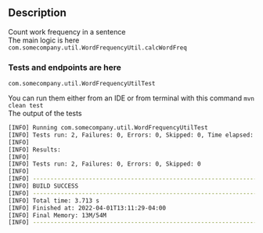 ## Description
Count work frequency in a sentence  
The main logic is here ```com.somecompany.util.WordFrequencyUtil.calcWordFreq```

### Tests and endpoints are here
```com.somecompany.util.WordFrequencyUtilTest```   

You can run them either from an IDE or from terminal with this command ```mvn clean test```  
The output of the tests  
```bash
[INFO] Running com.somecompany.util.WordFrequencyUtilTest
[INFO] Tests run: 2, Failures: 0, Errors: 0, Skipped: 0, Time elapsed: 0.051 s - in com.somecompany.util.WordFrequencyUtilTest
[INFO] 
[INFO] Results:
[INFO] 
[INFO] Tests run: 2, Failures: 0, Errors: 0, Skipped: 0
[INFO] 
[INFO] ------------------------------------------------------------------------
[INFO] BUILD SUCCESS
[INFO] ------------------------------------------------------------------------
[INFO] Total time: 3.713 s
[INFO] Finished at: 2022-04-01T13:11:29-04:00
[INFO] Final Memory: 13M/54M
[INFO] ------------------------------------------------------------------------

```